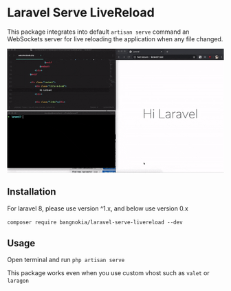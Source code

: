 # Laravel Serve LiveReload

This package integrates into default `artisan serve` command an WebSockets server for live reloading the application when any file changed.

![Laravel serve livereload](demo.gif)

## Installation

For laravel 8, please use version ^1.x, and below use version 0.x

`composer require bangnokia/laravel-serve-livereload --dev`



## Usage

Open terminal and run `php artisan serve`

This package works even when you use custom vhost such as `valet` or `laragon`
